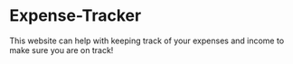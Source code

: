 # Expense-Tracker
This website can help with keeping track of your expenses and income to make sure you are on track!
